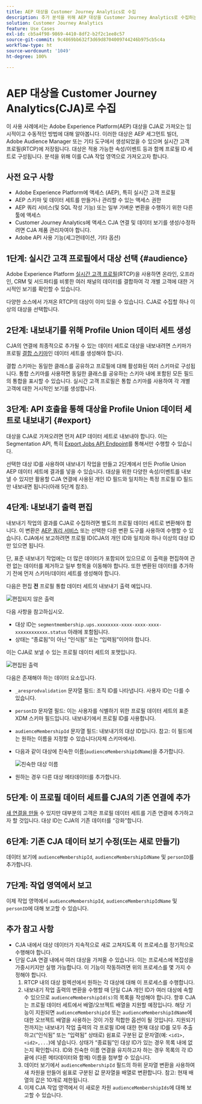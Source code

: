```yaml
---
title: AEP 대상을 Customer Journey Analytics로 수집
description: 추가 분석을 위해 AEP 대상을 Customer Journey Analytics로 수집하는 방법에 대해 설명합니다.
solution: Customer Journey Analytics
feature: Use Cases
exl-id: cb5a4f98-9869-4410-8df2-b2f2c1ee8c57
source-git-commit: 9c4869bb632f3d69d8704009744246b975cb5c4a
workflow-type: ht
source-wordcount: '1049'
ht-degree: 100%

---
```


# AEP 대상을 Customer Journey Analytics(CJA)로 수집

이 사용 사례에서는 Adobe Experience Platform(AEP) 대상을 CJA로 가져오는 임시적이고 수동적인 방법에 대해 알아봅니다. 이러한 대상은 AEP 세그먼트 빌더, Adobe Audience Manager 또는 기타 도구에서 생성되었을 수 있으며 실시간 고객 프로필(RTCP)에 저장됩니다. 대상은 적용 가능한 속성/이벤트 등과 함께 프로필 ID 세트로 구성됩니다. 분석을 위해 이를 CJA 작업 영역으로 가져오고자 합니다.

## 사전 요구 사항

* Adobe Experience Platform에 액세스 (AEP), 특히 실시간 고객 프로필
* AEP 스키마 및 데이터 세트를 만들거나 관리할 수 있는 액세스 권한
* AEP 쿼리 서비스(및 SQL 작성 기능) 또는 일부 가벼운 변환을 수행하기 위한 다른 툴에 액세스
* Customer Journey Analytics에 액세스 CJA 연결 및 데이터 보기를 생성/수정하려면 CJA 제품 관리자여야 합니다.
* Adobe API 사용 기능(세그먼테이션, 기타 옵션)

## 1단계: 실시간 고객 프로필에서 대상 선택 {#audience}

Adobe Experience Platform [실시간 고객 프로필](https://experienceleague.adobe.com/docs/experience-platform/profile/home.html?lang=kr)(RTCP)을 사용하면 온라인, 오프라인, CRM 및 서드파티를 비롯한 여러 채널의 데이터를 결합하여 각 개별 고객에 대한 거시적인 보기를 확인할 수 있습니다.

다양한 소스에서 가져온 RTCP의 대상이 이미 있을 수 있습니다. CJA로 수집할 하나 이상의 대상을 선택합니다.

## 2단계: 내보내기를 위해 Profile Union 데이터 세트 생성

CJA의 연결에 최종적으로 추가될 수 있는 데이터 세트로 대상을 내보내려면 스키마가 프로필 [결합 스키마](https://experienceleague.adobe.com/docs/experience-platform/profile/union-schemas/union-schema.html?lang=kr#understanding-union-schemas)인 데이터 세트를 생성해야 합니다.

결합 스키마는 동일한 클래스를 공유하고 프로필에 대해 활성화된 여러 스키마로 구성됩니다. 통합 스키마를 사용하면 동일한 클래스를 공유하는 스키마 내에 포함된 모든 필드의 통합을 표시할 수 있습니다. 실시간 고객 프로필은 통합 스키마를 사용하여 각 개별 고객에 대한 거시적인 보기를 생성합니다.

## 3단계: API 호출을 통해 대상을 Profile Union 데이터 세트로 내보내기 {#export}

대상을 CJA로 가져오려면 먼저 AEP 데이터 세트로 내보내야 합니다. 이는 Segmentation API, 특히 [Export Jobs API Endpoint](https://experienceleague.adobe.com/docs/experience-platform/segmentation/api/export-jobs.html?lang=kr)를 통해서만 수행할 수 있습니다.

선택한 대상 ID를 사용하여 내보내기 작업을 만들고 2단계에서 만든 Profile Union AEP 데이터 세트에 결과를 넣을 수 있습니다. 대상을 위한 다양한 속성/이벤트를 내보낼 수 있지만 활용할 CJA 연결에 사용된 개인 ID 필드와 일치하는 특정 프로필 ID 필드만 내보내면 됩니다(아래 5단계 참조).

## 4단계: 내보내기 출력 편집

내보내기 작업의 결과를 CJA로 수집하려면 별도의 프로필 데이터 세트로 변환해야 합니다. 이 변환은 [AEP 쿼리 서비스](https://experienceleague.adobe.com/docs/experience-platform/query/home.html?lang=kr) 또는 선택한 다른 변환 도구를 사용하여 수행할 수 있습니다. CJA에서 보고하려면 프로필 ID(CJA의 개인 ID와 일치)와 하나 이상의 대상 ID만 있으면 됩니다.

단, 표준 내보내기 작업에는 더 많은 데이터가 포함되어 있으므로 이 출력을 편집하여 관련 없는 데이터를 제거하고 일부 항목을 이동해야 합니다. 또한 변환된 데이터를 추가하기 전에 먼저 스키마/데이터 세트를 생성해야 합니다.

다음은 편집 **전** 프로필 통합 데이터 세트의 내보내기 출력 예입니다.

![편집되지 않은 출력](assets/export-unedited.png)

다음 사항을 참고하십시오.

* 대상 ID는 `segmentmembership.ups.xxxxxxxx-xxxx-xxxx-xxxx-xxxxxxxxxxxx.status` 아래에 포함됩니다.
* 상태는 “종료됨”이 아닌 “인식됨” 또는 “입력됨”이어야 합니다.

이는 CJA로 보낼 수 있는 프로필 데이터 세트의 포맷입니다.

![편집된 출력](assets/export-edited.png)

다음은 존재해야 하는 데이터 요소입니다.

* `_aresprodvalidation` 문자열 필드: 조직 ID를 나타냅니다. 사용자 ID는 다를 수 있습니다.
* `personID` 문자열 필드: 이는 사용자를 식별하기 위한 프로필 데이터 세트의 표준 XDM 스키마 필드입니다. 내보내기에서 프로필 ID를 사용합니다.
* `audienceMembershipId` 문자열 필드: 내보내기의 대상 ID입니다. 참고: 이 필드에는 원하는 이름을 지정할 수 있습니다(자체 스키마에서).
* 다음과 같이 대상에 친숙한 이름(`audienceMembershipIdName`)을 추가합니다.

   ![친숙한 대상 이름](assets/audience-name.png)

* 원하는 경우 다른 대상 메타데이터를 추가합니다.

## 5단계: 이 프로필 데이터 세트를 CJA의 기존 연결에 추가

[새 연결을 만들](/help/connections/create-connection.md) 수 있지만 대부분의 고객은 프로필 데이터 세트를 기존 연결에 추가하고자 할 것입니다. 대상 ID는 CJA의 기존 데이터를 “강화”합니다.

## 6단계: 기존 CJA 데이터 보기 수정(또는 새로 만들기)

데이터 보기에 `audienceMembershipId`, `audienceMembershipIdName` 및 `personID`를 추가합니다.

## 7단계: 작업 영역에서 보고

이제 작업 영역에서 `audienceMembershipId`, `audienceMembershipIdName` 및 `personID`에 대해 보고할 수 있습니다.

## 추가 참고 사항

* CJA 내에서 대상 데이터가 지속적으로 새로 고쳐지도록 이 프로세스를 정기적으로 수행해야 합니다.
* 단일 CJA 연결 내에서 여러 대상을 가져올 수 있습니다. 이는 프로세스에 복잡성을 가중시키지만 실행 가능합니다. 이 기능이 작동하려면 위의 프로세스를 몇 가지 수정해야 합니다.
   1. RTCP 내의 대상 컬렉션에서 원하는 각 대상에 대해 이 프로세스를 수행합니다.
   1. 내보내기 작업 출력의 변환을 수행할 때 단일 CJA 개인 ID가 여러 대상에 속할 수 있으므로 `audienceMembershipId(s)`의 목록을 작성해야 합니다. 향후 CJA는 프로필 데이터 세트에서 배열/오브젝트 배열을 지원할 예정입니다. 해당 기능이 지원되면 `audienceMembershipId` 또는 `audienceMembershipIdName`에 대한 오브젝트 배열을 사용하는 것이 가장 적합한 옵션이 될 것입니다. 지원되기 전까지는 내보내기 작업 출력의 각 프로필 ID에 대한 현재 대상 ID를 모두 추출하고(“인식됨” 또는 “입력됨” 상태로) 쉼표로 구분된 값 문자열(예: `<id1>,<id2>,...`)에 넣습니다. 상태가 “종료됨”인 대상 ID가 있는 경우 목록 내에 없는지 확인합니다. ID와 친숙한 이름 연결을 유지하고자 하는 경우 목록의 각 ID 끝에 (다른 메타데이터와 함께) 이름을 첨부할 수 있습니다.
   1. 데이터 보기에서 `audienceMembershipId` 필드의 하위 문자열 변환을 사용하여 새 차원을 만들어 쉼표로 구분된 값 문자열을 배열로 변환합니다. 참고: 현재 배열의 값은 10개로 제한됩니다.
   1. 이제 CJA 작업 영역에서 이 새로운 차원 `audienceMembershipIds`에 대해 보고할 수 있습니다.
